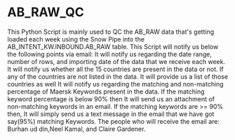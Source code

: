 # AB_RAW_QC
This Python Script is mainly used to QC the AB_RAW data that's getting loaded each week using the Snow Pipe into the AB_INTENT_KW.INBOUND.AB_RAW table.
This Script will notify us below the following points via email:
It will notify us regarding the date range, number of rows, and importing date of the data that we receive each week.
It will notify us whether all the 15 countries are present in the data or not. If any of the countries are not listed in the data. It will provide us a list of those countries as well
It will notify us regarding the matching and non-matching percentage of Maersk Keywords present in the data. If the matching keyword percentage is below 90% then It will send us an attachment of non-matching keywords in an email.
If the matching keywords are >= 90% then, It will simply send us a text message in the email that we have got say(95%) matching Keywords.
The people who will receive the email are: Burhan ud din,Neel Kamal, and Claire Gardener.
